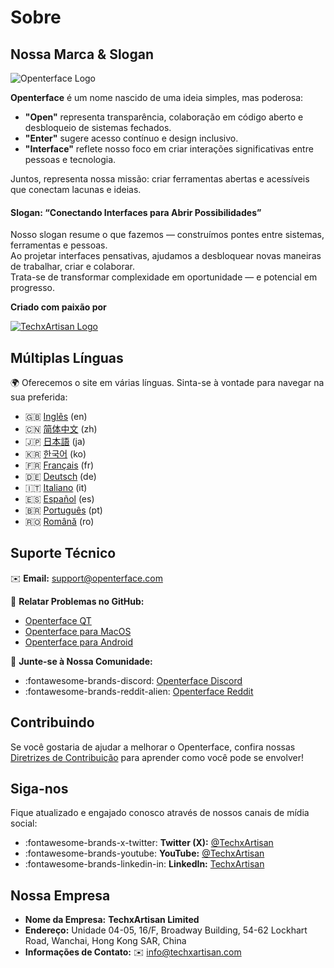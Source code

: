 # Sobre

## Nossa Marca & Slogan

![Openterface Logo](https://assets.openterface.com/images/openterface.webp)  

**Openterface** é um nome nascido de uma ideia simples, mas poderosa:  

- **"Open"** representa transparência, colaboração em código aberto e desbloqueio de sistemas fechados.  
- **"Enter"** sugere acesso contínuo e design inclusivo.  
- **"Interface"** reflete nosso foco em criar interações significativas entre pessoas e tecnologia.

Juntos, representa nossa missão: criar ferramentas abertas e acessíveis que conectam lacunas e ideias.

#### Slogan: **“Conectando Interfaces para Abrir Possibilidades”**

Nosso slogan resume o que fazemos — construímos pontes entre sistemas, ferramentas e pessoas.  
Ao projetar interfaces pensativas, ajudamos a desbloquear novas maneiras de trabalhar, criar e colaborar.  
Trata-se de transformar complexidade em oportunidade — e potencial em progresso.

**Criado com paixão por**

[![TechxArtisan Logo](https://techxartisan.com/images/techxartisan-company-black.png)](https://techxartisan.com)  

## Múltiplas Línguas

🌍 Oferecemos o site em várias línguas. 
Sinta-se à vontade para navegar na sua preferida:

- 🇬🇧 [Inglês](https://openterface.com/) (en)
- 🇨🇳 [简体中文](https://cn.openterface.com/) (zh)
- 🇯🇵 [日本語](https://jp.openterface.com/) (ja)
- 🇰🇷 [한국어](https://kr.openterface.com/) (ko)
- 🇫🇷 [Français](https://fr.openterface.com/) (fr)
- 🇩🇪 [Deutsch](https://de.openterface.com/) (de)
- 🇮🇹 [Italiano](https://it.openterface.com/) (it)
- 🇪🇸 [Español](https://es.openterface.com/) (es)
- 🇧🇷 [Português](https://pt.openterface.com/) (pt)
- 🇷🇴 [Română](https://ro.openterface.com/) (ro)

## Suporte Técnico  
✉️ **Email:** [support@openterface.com](mailto:support@openterface.com)  

📂 **Relatar Problemas no GitHub:**

- [Openterface QT](https://github.com/TechxArtisanStudio/Openterface_QT/issues)  
- [Openterface para MacOS](https://github.com/TechxArtisanStudio/Openterface_MacOS/issues)  
- [Openterface para Android](https://github.com/TechxArtisanStudio/Openterface_Android/issues)  

💬 **Junte-se à Nossa Comunidade:**

- :fontawesome-brands-discord: [Openterface Discord](https://openterface.com/discord)  
- :fontawesome-brands-reddit-alien: [Openterface Reddit](https://openterface.com/reddit)  


## Contribuindo
Se você gostaria de ajudar a melhorar o Openterface, confira nossas [Diretrizes de Contribuição](contributing.md) para aprender como você pode se envolver!


## Siga-nos

Fique atualizado e engajado conosco através de nossos canais de mídia social:  

- :fontawesome-brands-x-twitter: **Twitter (X):** [@TechxArtisan](https://twitter.com/TechxArtisan)  
- :fontawesome-brands-youtube: **YouTube:** [@TechxArtisan](https://www.youtube.com/@TechxArtisan)  
- :fontawesome-brands-linkedin-in: **LinkedIn:** [TechxArtisan](https://www.linkedin.com/company/techxartisan/)  


## Nossa Empresa

- **Nome da Empresa:** **TechxArtisan Limited**  
- **Endereço:** Unidade 04-05, 16/F, Broadway Building, 54-62 Lockhart Road, Wanchai, Hong Kong SAR, China  
- **Informações de Contato:** ✉️ [info@techxartisan.com](mailto:info@techxartisan.com)  